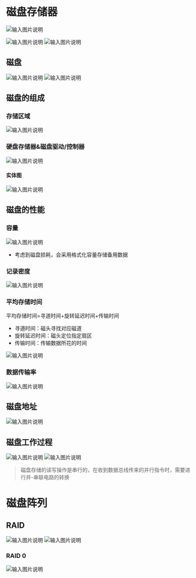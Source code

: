 

# 磁盘存储器
![输入图片说明](/imgs/2025-08-06/A80FTKYJX2XzaSEa.png)

![输入图片说明](/imgs/2025-08-06/aV1GjXf3slfrLv32.png)
![输入图片说明](/imgs/2025-08-06/ooHCKHxDxAEJSZla.png)

## 磁盘
![输入图片说明](/imgs/2025-08-06/rPdqMo3X6nrpI2Oq.png)
![输入图片说明](/imgs/2025-08-09/obqOtIbdfxt024RD.png)

## 磁盘的组成
### 存储区域
![输入图片说明](/imgs/2025-08-09/ezYQQb8cufkaSNYi.png)
### 硬盘存储器&磁盘驱动/控制器
![输入图片说明](/imgs/2025-08-09/fXP88V46qi6liQKS.png)

#### 实体图
![输入图片说明](/imgs/2025-08-09/mzUouFYDg8LOhsK2.png)

## 磁盘的性能
### 容量
![输入图片说明](/imgs/2025-08-09/fkjz2wMq7g7MeYPL.png)
- 考虑到磁盘损耗，会采用格式化容量存储备用数据

### 记录密度
![输入图片说明](/imgs/2025-08-09/fLJWR24bgmeDRPVG.png)

### 平均存储时间
平均存储时间=寻道时间+旋转延迟时间+传输时间
- 寻道时间：磁头寻找对应磁道
- 旋转延迟时间：磁头定位指定扇区
- 传输时间：传输数据所花的时间

![输入图片说明](/imgs/2025-08-09/T6sZ2wMuiK7DMOZ7.png)

### 数据传输率
![输入图片说明](/imgs/2025-08-09/nBsbObxhHagZvHeU.png)

## 磁盘地址
![输入图片说明](/imgs/2025-08-09/YpZebitMnRi1p4PT.png)

## 磁盘工作过程
![输入图片说明](/imgs/2025-08-09/tDyvFpFXWrqeZ0h0.png)
![输入图片说明](/imgs/2025-08-09/ooh58kBVPRhDCiNK.png)
>磁盘存储的读写操作是串行的，在收到数据总线传来的并行指令时，需要进行并-串联电路的转换

# 磁盘阵列
## RAID
![输入图片说明](/imgs/2025-08-09/9v41di6hKIt2q509.png)
![输入图片说明](/imgs/2025-08-09/daOX19kMjrOlKNqY.png)
### RAID 0
![输入图片说明](/imgs/2025-08-09/AI8OyUs7ZtbrMKDG.png)
<!--stackedit_data:
eyJoaXN0b3J5IjpbLTE0MzAxMjc2NzgsLTE2ODAzODMxNTFdfQ
==
-->